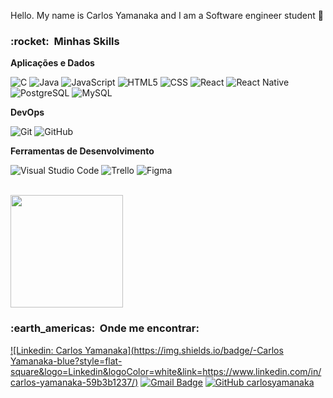 


Hello. My name is Carlos Yamanaka and I am a Software engineer student 👋

<h3> :rocket: &nbsp;Minhas Skills </h3>

**Aplicações e Dados**

  ![C](https://img.shields.io/badge/C-00599C?style=for-the-badge&logo=c&logoColor=white)
  ![Java](https://img.shields.io/badge/-Java-333333?style=flat&logo=Java&logoColor=007396)
  ![JavaScript](https://img.shields.io/badge/-JavaScript-333333?style=flat&logo=javascript)
  ![HTML5](https://img.shields.io/badge/-HTML5-333333?style=flat&logo=HTML5)
  ![CSS](https://img.shields.io/badge/-CSS-333333?style=flat&logo=CSS3&logoColor=1572B6)
  ![React](https://img.shields.io/badge/-React-333333?style=flat&logo=react)
  ![React Native](https://img.shields.io/badge/-React%20Native-333333?style=flat&logo=react)
  ![PostgreSQL](https://img.shields.io/badge/PostgreSQL-316192?style=for-the-badge&logo=postgresql&logoColor=white)
  ![MySQL](https://img.shields.io/badge/-MySQL-333333?style=flat&logo=mysql)


**DevOps**

  ![Git](https://img.shields.io/badge/-Git-333333?style=flat&logo=git)
  ![GitHub](https://img.shields.io/badge/-GitHub-333333?style=flat&logo=github)

**Ferramentas de Desenvolvimento**

  ![Visual Studio Code](https://img.shields.io/badge/-Visual%20Studio%20Code-333333?style=flat&logo=visual-studio-code&logoColor=007ACC)
  ![Trello](https://img.shields.io/badge/-Trello-333333?style=flat&logo=trello&logoColor=007ACC)
  ![Figma](https://img.shields.io/badge/-Figma-333333?style=flat&logo=figma&logoColor=007ACC)

<br/>

<a href="https://github.com/carlosyamanaka">
  <img height="180em" src="https://github-readme-stats.vercel.app/api?username=carlosyamanaka&theme=dracula&show_icons=true" />
</a>

<br/>

<h3> :earth_americas: &nbsp;Onde me encontrar: </h3> 

[![Linkedin: Carlos Yamanaka](https://img.shields.io/badge/-Carlos Yamanaka-blue?style=flat-square&logo=Linkedin&logoColor=white&link=https://www.linkedin.com/in/carlos-yamanaka-59b3b1237/)](https://www.linkedin.com/in/carlos-yamanaka-59b3b1237/)
[![Gmail Badge](https://img.shields.io/badge/-carlosyamanaka10@gmail.com-006bed?style=flat-square&logo=Gmail&logoColor=white&link=mailto:carlosyamanaka10@gmail.com)](mailto:carlosyamanaka10@gmail.com)
[![GitHub carlosyamanaka]( https://img.shields.io/github/followers/carlosyamanaka?label=follow&style=social)](https://github.com/carlosyamanaka)
